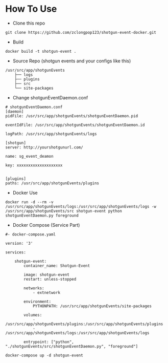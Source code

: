 # How To Use
- Clone this repo
```
git clone https://github.com/zclongpop123/shotgun-event-docker.git
```
- Build
```
docker build -t shotgun-event .
```

- Source Repo (shotgun events and your configs like this)
```
/usr/src/app/shotgunEvents
    ├── logs
    ├── plugins
    ├── src
    └── site-packages
```
- Change shotgunEventDaemon.conf
```
# shotgunEventDaemon.conf
[daemon]
pidFile: /usr/src/app/shotgunEvents/shotgunEventDaemon.pid

eventIdFile: /usr/src/app/shotgunEvents/shotgunEventDaemon.id

logPath: /usr/src/app/shotgunEvents/logs

[shotgun]
server: http://yourshotgunurl.com/

name: sg_event_deamon

key: xxxxxxxxxxxxxxxxxxxx


[plugins]
paths: /usr/src/app/shotgunEvents/plugins
```

- Docker Use
```
docker run -d --rm -v /usr/src/app/shotgunEvents/logs:/usr/src/app/shotgunEvents/logs -w /usr/src/app/shotgunEvents/src shotgun-event python shotgunEventDaemon.py foreground

```
- Docker Compose (Service Part)
```
#- docker-compose.yaml

version: '3'

services:

    shotgun-event:
        container_name: Shotgun-Event

        image: shotgun-event
        restart: unless-stopped

        networks:
            - extnetwork

        environment:
            PYTHONPATH: /usr/src/app/shotgunEvents/site-packages

        volumes:
            - /usr/src/app/shotgunEvents/plugins:/usr/src/app/shotgunEvents/plugins
            - /usr/src/app/shotgunEvents/logs:/usr/src/app/shotgunEvents/logs

        entrypoint: ["python", "./shotgunEvents/src/shotgunEventDaemon.py", "foreground"]

```
```
docker-compose up -d shotgun-event
```
